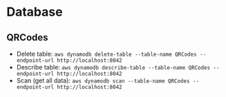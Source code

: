# Database
## QRCodes
* Delete table: `aws dynamodb delete-table --table-name QRCodes --endpoint-url http://localhost:8042`
* Describe table: `aws dynamodb describe-table --table-name QRCodes --endpoint-url http://localhost:8042`
* Scan (get all data): `aws dynamodb scan --table-name QRCodes --endpoint-url http://localhost:8042`